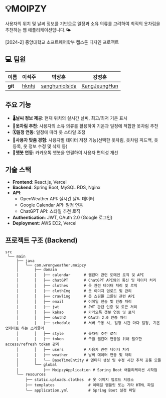 # 💡MOIPZY
사용자의 위치 및 날씨 정보를 기반으로 일정과 소유 의류를 고려하여 최적의 옷차림을 추천하는 웹 애플리케이션입니다.🌤️


[2024-2] 중앙대학교 소프트웨어학부 캡스톤 디자인 프로젝트

## 💻 팀원

| 이름    | 이석주                                        | 박상훈                            | 강정훈                           |
| ------- | --------------------------------------------- | --------------------------------- | ------------------------------- |
| **git** | [hknhj](https://github.com/hknhj) | [sanghuniolsida](https://github.com/sanghuniolsida) | [KangJeungHun](https://github.com/KangJeungHun)   |

## 주요 기능
- **🌡️날씨 정보 제공**: 현재 위치의 실시간 날씨, 최고/최저 기온 표시
- **🧥옷차림 추천**: 사용자의 소유 의류를 활용하여 기온과 일정에 적합한 옷차림 추천
- **🗓️일정 연동**: 일정에 따라 옷 스타일 조정
- **🎨사용자 맞춤 경험**: 사용자별 데이터 저장 기능(선택한 옷차림, 옷차림 피드백, 옷 등록, 옷 정보 수정 및 삭제 등)
- **🤖챗봇 연동**: 카카오톡 챗봇을 연결하여 사용자 편의성 개선


## 기술 스택
- **Frontend**: React.js, Vercel
- **Backend**: Spring Boot, MySQL RDS, Nginx
- **API**:
  - OpenWeather API: 실시간 날씨 데이터
  - Google Calendar API: 일정 연동
  - ChatGPT API: 스타일 추천 로직
- **Authentication**: JWT, OAuth 2.0 (Google 로그인)
- **Deployment**: AWS EC2, Vercel


## 프로젝트 구조 (Backend)
```
src  
 └── main  
     ├── java  
     │   └── com.wrongweather.moipzy  
     │       ├── domain  
     │       │   ├── calendar      # 캘린더 관련 도메인 로직 및 API  
     │       │   ├── chatGPT       # ChatGPT API와의 통신 및 데이터 처리  
     │       │   ├── clothes       # 옷 관련 데이터 처리 및 로직  
     │       │   ├── clothImg      # 옷 이미지 업로드 및 관리  
     │       │   ├── crawling      # 옷 쇼핑몰 크롤링 관련 API  
     │       │   ├── email         # 이메일 전송 및 인증 처리  
     │       │   ├── jwt           # JWT 관련 인증 및 토큰 처리  
     │       │   ├── kakao         # 카카오톡 챗봇 연동 및 로직  
     │       │   ├── oAuth2        # OAuth 2.0 인증 처리  
     │       │   ├── schedule      # 서버 구동 시, 일정 시간 마다 일정, 기온 업데이트 하는 스케줄러  
     │       │   ├── style         # 옷차림 추천 로직  
     │       │   ├── token         # 구글 캘린더 연동을 위해 필요한 access/refresh token 관리  
     │       │   ├── users         # 사용자 관련 데이터 처리  
     │       │   ├── weather       # 날씨 데이터 연동 및 처리  
     │       │   └── BaseTimeEntity # 엔티티 생성 및 수정 시간 추적 공통 모듈  
     │       └── global  
     │           ├── MoipzyApplication # Spring Boot 애플리케이션 시작점  
     └── resources  
         ├── static.uploads.clothes  # 옷 이미지 업로드 저장소  
         ├── templates               # 이메일 템플릿 또는 기타 HTML 파일  
         └── application.yml         # Spring Boot 설정 파일
